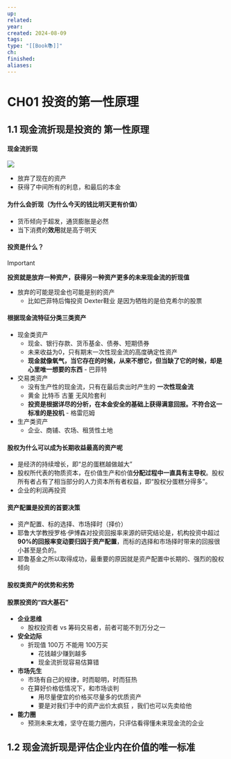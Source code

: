 ```yaml
---
up: 
related: 
year: 
created: 2024-08-09
tags: 
type: "[[Book📚]]"
ch: 
finished: 
aliases:
---
```


# CH01 投资的第一性原理

## 1.1 现金流折现是投资的 **第一性原理**

#### 现金流折现

![](https://s1.vika.cn/space/2024/08/09/81e07fe482c548e2b83c9bccf42e37e3)


- 放弃了现在的资产
- 获得了中间所有的利息，和最后的本金


#### 为什么会折现（为什么今天的钱比明天更有价值）

- 货币倾向于超发，通货膨胀是必然
- 当下消费的**效用**就是高于明天

#### 投资是什么？


> [!important] 
> **投资就是放弃一种资产，获得另一种资产更多的未来现金流的折现值**

- 放弃的可能是现金也可能是别的资产
	- 比如巴菲特后悔投资 Dexter鞋业 是因为牺牲的是伯克希尔的股票


#### 根据现金流特征分类三类资产


- 现金类资产
	- 现金、银行存款、货币基金、债券、短期债券
	- 未来收益为0，只有期末一次性现金流的高度确定性资产
	- **现金就像氧气，当它存在的时候，从来不想它，但当缺了它的时候，却是心里唯一想要的东西** - 巴菲特
- 交易类资产
	- 没有生产性的现金流，只有在最后卖出时产生的 **一次性现金流**
	- 黄金 比特币 古董 无风险套利
	- **投资是根据详尽的分析，在本金安全的基础上获得满意回报。不符合这一标准的是投机** - 格雷厄姆
- 生产类资产
	- 企业、商铺、农场、租赁性土地


#### 股权为什么可以成为长期收益最高的资产呢

- 是经济的持续增长，即“总的蛋糕越做越大”
- 股权所代表的物质资本，在价值生产和价值**分配过程中一直具有主导权**。股权所有者占有了相当部分的人力资本所有者权益，即“股权分蛋糕分得多”​。
- 企业的利润再投资



#### 资产配置是投资的首要决策

- 资产配置、标的选择、市场择时（择价）​
- 耶鲁大学教授罗格·伊博森对投资回报率来源的研究结论是，机构投资中超过**90%的回报率变动要归因于资产配置**，而标的选择和市场择时带来的回报很小甚至是负的。
- 耶鲁基金之所以取得成功，最重要的原因就是资产配置中长期的、强烈的股权倾向




#### 股权类资产的优势和劣势




#### 股票投资的“四大基石”

- **企业思维**
	- 股权投资者 vs 筹码交易者，前者可能不到万分之一
- **安全边际**
	- 折现值 100万 不能用 100万买
		- 花钱越少赚到越多
		- 现金流折现容易估算错
- **市场先生**
	- 市场有自己的规律，时而聪明，时而狂热
	- 在算好价格低情况下，和市场谈判
		- 用尽量便宜的价格买尽量多的优质资产
		- 要是对我们手中的资产出价太疯狂 ，我们也可以先卖给他
- **能力圈**
	- 预测未来太难，坚守在能力圈内，只评估看得懂未来现金流的企业


## 1.2 现金流折现是评估企业内在价值的唯一标准

